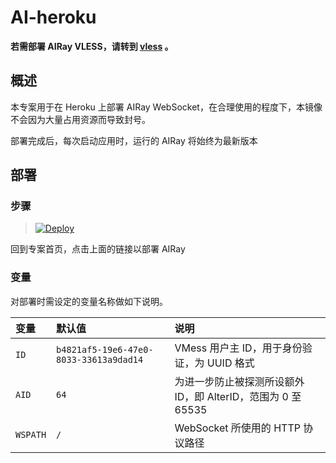 # AI-heroku

**若需部署 AIRay VLESS，请转到 [vless](https://github.com/Hardbroke/AI-heroku-vless) 。**

## 概述

本专案用于在 Heroku 上部署 AIRay WebSocket，在合理使用的程度下，本镜像不会因为大量占用资源而导致封号。

部署完成后，每次启动应用时，运行的 AIRay 将始终为最新版本

## 部署

### 步骤

> [![Deploy](https://www.herokucdn.com/deploy/button.png)](https://dashboard.heroku.com/new?template=https://github.com/Hardbroke/AIray-heroku)

 回到专案首页，点击上面的链接以部署 AIRay

### 变量

对部署时需设定的变量名称做如下说明。

| 变量 | 默认值 | 说明 |
| :--- | :--- | :--- |
| `ID` | `b4821af5-19e6-47e0-8033-33613a9dad14` | VMess 用户主 ID，用于身份验证，为 UUID 格式 |
| `AID` | `64` | 为进一步防止被探测所设额外 ID，即 AlterID，范围为 0 至 65535 |
| `WSPATH` | `/` | WebSocket 所使用的 HTTP 协议路径 |
